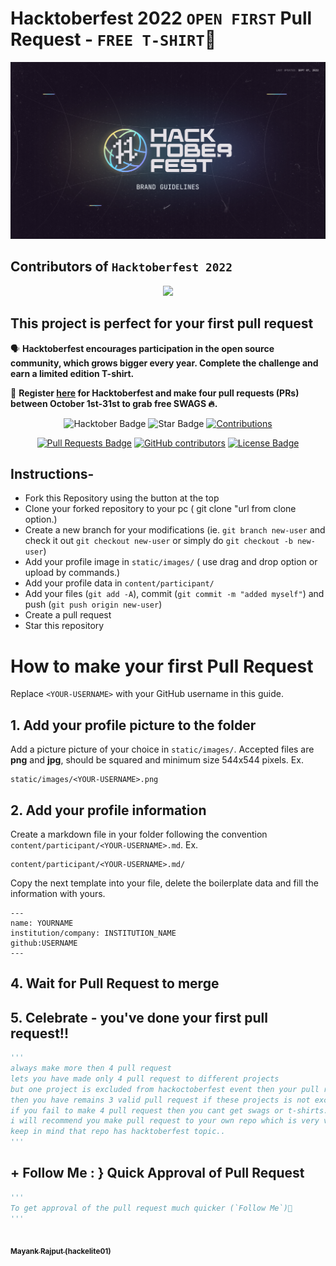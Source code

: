 # Hacktoberfest 2022 `OPEN FIRST` Pull Request - `FREE T-SHIRT`🎉
![Hacktoberfest 2022](logo.png)


## Contributors of `Hacktoberfest 2022`

<div align="center">

<a href="https://github.com/hackelite01/Hacktoberfest-2022/graphs/contributors">
  <img src="https://contrib.rocks/image?repo=hackelite01/Hacktoberfest-2022" />
</a>
  
  </div>

## This project is perfect for your first pull request

🗣 **Hacktoberfest encourages participation in the open source community, which grows bigger every year. Complete the challenge and earn a limited edition T-shirt.**

📢 **Register [here](https://hacktoberfest.digitalocean.com) for Hacktoberfest and make four pull requests (PRs) between October 1st-31st to grab free SWAGS 🔥.**

<div align="center">

<img src="https://img.shields.io/badge/hacktoberfest-2022-blueviolet" alt="Hacktober Badge"/>
 <img src="https://img.shields.io/static/v1?label=%F0%9F%8C%9F&message=If%20Useful&style=style=flat&color=BC4E99" alt="Star Badge"/>
 <a href="https://github.com/hackelite01" ><img src="https://img.shields.io/badge/Contributions-welcome-violet.svg?style=flat&logo=git" alt="Contributions" /></a>

<a href="https://github.com/hackelite01/hacktoberfest-2022/pulls"><img src="https://img.shields.io/github/issues-pr/hackelite01/hacktoberfest-2022" alt="Pull Requests Badge"/></a>
<a href="https://github.com/hackelite01/hacktoberfest-2022/graphs/contributors"><img alt="GitHub contributors" src="https://img.shields.io/github/contributors/hackelite01/hacktoberfest-2022?color=2b9348"></a>
<a href="https://github.com/hackelite01/hacktoberfest-2022/blob/master/LICENSE"><img src="https://img.shields.io/github/license/hackelite01/hacktoberfest-2022?color=2b9348" alt="License Badge"/></a>

</div>

## Instructions-

- Fork this Repository using the button at the top
- Clone your forked repository to your pc ( git clone "url from clone option.)
- Create a new branch for your modifications (ie. `git branch new-user` and check it out `git checkout new-user` or simply do `git checkout -b new-user`)
- Add your profile image in `static/images/` ( use drag and drop option or upload by commands.)
- Add your profile data in `content/participant/`
- Add your files (`git add -A`), commit (`git commit -m "added myself"`) and push (`git push origin new-user`)
- Create a pull request
- Star this repository

# How to make your first Pull Request

Replace `<YOUR-USERNAME>` with your GitHub username in this guide.

## 1. Add your profile picture to the folder

Add a picture picture of your choice in `static/images/`. Accepted files are **png** and **jpg**, should be squared and minimum size 544x544 pixels. Ex.

```
static/images/<YOUR-USERNAME>.png
```


## 2. Add your profile information

Create a markdown file in your folder following the convention `content/participant/<YOUR-USERNAME>.md`. Ex.

```
content/participant/<YOUR-USERNAME>.md/
```

Copy the next template into your file, delete the boilerplate data and fill the information with yours.

```
---
name: YOURNAME
institution/company: INSTITUTION_NAME
github:USERNAME
---
```

## 4. Wait for Pull Request to merge

## 5. Celebrate - you've done your first pull request!!

```py
'''
always make more then 4 pull request
lets you have made only 4 pull request to different projects
but one project is excluded from hackoctoberfest event then your pull request will not be count and 
then you have remains 3 valid pull request if these projects is not excluded.
if you fail to make 4 pull request then you cant get swags or t-shirts.
i will recommend you make pull request to your own repo which is very very saffest side for you..
keep in mind that repo has hacktoberfest topic..
'''
```

## + Follow Me : } Quick Approval of Pull Request

```py
'''
To get approval of the pull request much quicker (`Follow Me`)🚀
'''
```

<tr><td align="center"><a href="https://github.com/hackelite01"><kbd><img src="https://avatars3.githubusercontent.com/hackelite01?size=100" width="100px;" alt=""/></kbd><br /><sub><b>Mayank Rajput (hackelite01)</b></sub></a><br /></td>

</tr>
